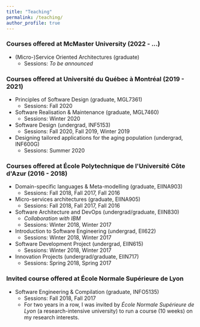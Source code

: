```yaml
---
title: "Teaching"
permalink: /teaching/
author_profile: true
---
```


### Courses offered at McMaster University (2022 - ...)

  - (Micro-)Service Oriented Architectures (graduate)
    - Sessions: _To be announced_

### Courses offered at Université du Québec à Montréal (2019 - 2021)

  - Principles of Software Design (graduate, MGL7361)
    - Sessions: Fall 2020
  - Software Realisation & Maintenance (graduate, MGL7460)
    - Sessions: Winter 2020
  - Software Design (undergrad, INF5153)
    - Sessions: Fall 2020, Fall 2019, Winter 2019
  - Designing tailored applications for the aging population (undergrad, INF600G)
    - Sessions: Summer 2020

### Courses offered at École Polytechnique de l'Université Côte d'Azur (2016 - 2018)
  
  - Domain-specific languages & Meta-modelling (graduate, EIINA903)
    - Sessions: Fall 2018, Fall 2017, Fall 2016
  - Micro-services architectures (graduate, EIINA905)
    - Sessions: Fall 2018, Fall 2017, Fall 2016 
  - Software Architecture and DevOps (undergrad/graduate, EIIN830)
    - _Collaboration with IBM_
    - Sessions: Winter 2018, Winter 2017 
  - Introduction to Software Engineering (undergrad, EII622)
    - Sessions: Winter 2018, Winter 2017
  - Software Development Project (undergrad, EIIN615)
    - Sessions: Winter 2018, Winter 2017
  - Innovation Projects (undergrad/graduate, EIIN717)
    - Sessions: Spring 2018, Spring 2017 

### Invited course offered at École Normale Supérieure de Lyon

  - Software Engineering & Compilation (graduate, INFO5135)
    - Sessions: Fall 2018, Fall 2017
    - For two years in a row, I was invited by _École Normale Supérieure de Lyon_ (a research-intensive university) to run a course (10 weeks) on my research interests.
